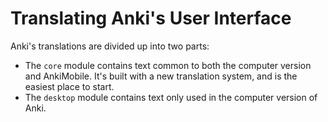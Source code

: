 # Translating Anki's User Interface

Anki's translations are divided up into two parts:

- The `core` module contains text common to both the computer version
and AnkiMobile. It's built with a new translation system, and is the
easiest place to start.
- The `desktop` module contains text only used in the computer version
 of Anki.
